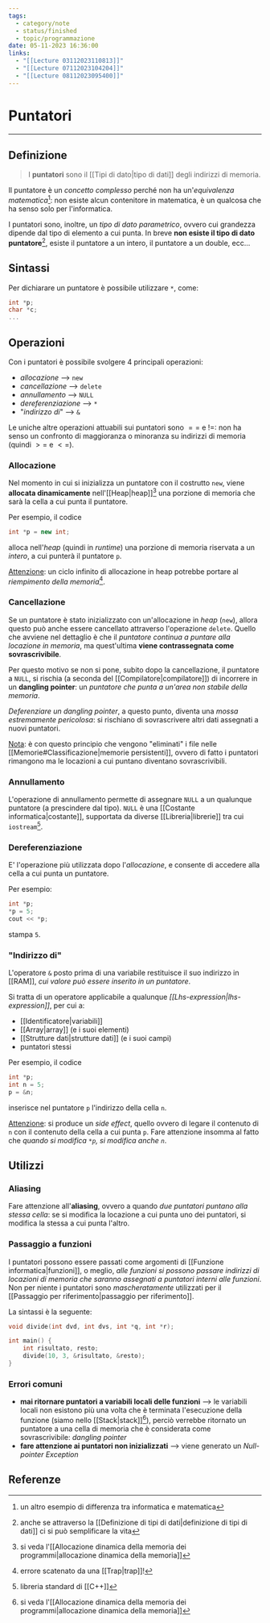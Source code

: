 ```yaml
---
tags:
  - category/note
  - status/finished
  - topic/programmazione
date: 05-11-2023 16:36:00
links:
  - "[[Lecture 03112023110813]]"
  - "[[Lecture 07112023104204]]"
  - "[[Lecture 08112023095400]]"
---
```

# Puntatori
---
## Definizione
> I **puntatori** sono il [[Tipi di dato|tipo di dati]] degli indirizzi di memoria.

Il puntatore è un _concetto complesso_ perché non ha un'_equivalenza matematica_[^1]: non esiste alcun contenitore in matematica, è un qualcosa che ha senso solo per l'informatica.

I puntatori sono, inoltre, un _tipo di dato parametrico_, ovvero cui grandezza dipende dal tipo di elemento a cui punta. In breve **non esiste il tipo di dato puntatore**[^5], esiste il puntatore a un intero, il puntatore a un double, ecc...

## Sintassi
Per dichiarare un puntatore è possibile utilizzare `*`, come:
```cpp
int *p;
char *c;
...
```

## Operazioni
Con i puntatori è possibile svolgere 4 principali operazioni:
- _allocazione_ --> `new`
- _cancellazione_ --> `delete`
- _annullamento_ --> `NULL`
- _dereferenziazione_ --> `*`
- "_indirizzo di_" --> `&`

Le uniche altre operazioni attuabili sui puntatori sono $==$ e $!=$: non ha senso un confronto di maggioranza o minoranza su indirizzi di memoria (quindi $>=$ e $<=$).

### Allocazione
Nel momento in cui si inizializza un puntatore con il costrutto `new`, viene **allocata dinamicamente** nell'[[Heap|heap]][^2] una porzione di memoria che sarà la cella a cui punta il puntatore.

Per esempio, il codice
```cpp
int *p = new int;
```

alloca nell'_heap_ (quindi in _runtime_) una porzione di memoria riservata a un _intero_, a cui punterà il puntatore `p`.

<u>Attenzione</u>: un ciclo infinito di allocazione in heap potrebbe portare al _riempimento della memoria_[^4].

### Cancellazione
Se un puntatore è stato inizializzato con un'allocazione in _heap_ (`new`), allora questo può anche essere cancellato attraverso l'operazione `delete`. Quello che avviene nel dettaglio è che il _puntatore continua a puntare alla locazione in memoria_, ma quest'ultima **viene contrassegnata come sovrascrivibile**.

Per questo motivo se non si pone, subito dopo la cancellazione, il puntatore a `NULL`, si rischia (a seconda del [[Compilatore|compilatore]]) di incorrere in un **dangling pointer**: un _puntatore che punta a un'area non stabile della memoria_.

_Deferenziare un dangling pointer_, a questo punto, diventa una _mossa estremamente pericolosa_: si rischiano di sovrascrivere altri dati assegnati a nuovi puntatori.

<u>Nota</u>: è con questo principio che vengono "eliminati" i file nelle [[Memorie#Classificazione|memorie persistenti]], ovvero di fatto i puntatori rimangono ma le locazioni a cui puntano diventano sovrascrivibili.

### Annullamento
L'operazione di annullamento permette di assegnare `NULL` a un qualunque puntatore (a prescindere dal tipo). `NULL` è una [[Costante informatica|costante]], supportata da diverse [[Libreria|librerie]] tra cui `iostream`[^3].

### Dereferenziazione
E' l'operazione più utilizzata dopo l'_allocazione_, e consente di accedere alla cella a cui punta un puntatore.

Per esempio:
```cpp
int *p;
*p = 5;
cout << *p;
```
stampa `5`.

### "Indirizzo di"
L'operatore `&` posto prima di una variabile restituisce il suo indirizzo in [[RAM]], _cui valore può essere inserito in un puntatore_.

Si tratta di un operatore applicabile a qualunque _[[Lhs-expression|lhs-expression]]_, per cui a:
- [[Identificatore|variabili]]
- [[Array|array]] (e i suoi elementi)
- [[Strutture dati|strutture dati]] (e i suoi campi)
- puntatori stessi

Per esempio, il codice
```cpp
int *p;
int n = 5;
p = &n;
```
inserisce nel puntatore `p` l'indirizzo della cella `n`.

<u>Attenzione</u>: si produce un _side effect_, quello ovvero di legare il contenuto di `n` con il contenuto della cella a cui punta `p`. Fare attenzione insomma al fatto che _quando si modifica `*p`, si modifica anche `n`_.

## Utilizzi
### Aliasing
Fare attenzione all'**aliasing**, ovvero a quando _due puntatori puntano alla stessa cella_: se si modifica la locazione a cui punta uno dei puntatori, si modifica la stessa a cui punta l'altro.

### Passaggio a funzioni
I puntatori possono essere passati come argomenti di [[Funzione informatica|funzioni]], o meglio, _alle funzioni si possono passare indirizzi di locazioni di memoria che saranno assegnati a puntatori interni alle funzioni_. Non per niente i puntatori sono _mascheratamente_ utilizzati per il [[Passaggio per riferimento|passaggio per riferimento]].

La sintassi è la seguente:
```cpp
void divide(int dvd, int dvs, int *q, int *r);

int main() {
	int risultato, resto;
	divide(10, 3, &risultato, &resto);
}
```

### Errori comuni
- **mai ritornare puntatori a variabili locali delle funzioni** --> le variabili locali non esistono più una volta che è terminata l'esecuzione della funzione (siamo nello [[Stack|stack]][^2]), perciò verrebbe ritornato un puntatore a una cella di memoria che è considerata come sovrascrivibile: _dangling pointer_
- **fare attenzione ai puntatori non inizializzati** --> viene generato un _Null-pointer Exception_

## Referenze
[^1]: un altro esempio di differenza tra informatica e matematica
[^2]: si veda l'[[Allocazione dinamica della memoria dei programmi|allocazione dinamica della memoria]]
[^3]: libreria standard di [[C++]]
[^4]: errore scatenato da una [[Trap|trap]]!
[^5]: anche se attraverso la [[Definizione di tipi di dati|definizione di tipi di dati]] ci si può semplificare la vita